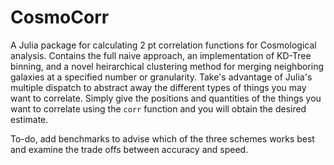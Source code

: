 # CosmoCorr

A Julia package for calculating 2 pt correlation functions for Cosmological analysis. Contains the full naive approach, an implementation of KD-Tree binning, and a novel heirarchical clustering method for merging neighboring galaxies at a specified number or granularity. Take's advantage of Julia's multiple dispatch to abstract away the different types of things you may want to correlate. Simply give the positions and quantities of the things you want to correlate using the `corr` function and you will obtain the desired estimate.

To-do, add benchmarks to advise which of the three schemes works best and examine the trade offs between accuracy and speed.
